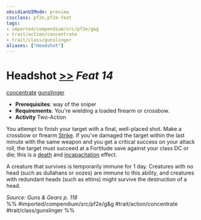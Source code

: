 ```yaml
---
obsidianUIMode: preview
cssclass: pf2e,pf2e-feat
tags:
- imported/compendium/src/pf2e/g&g
- trait/action/concentrate
- trait/class/gunslinger
aliases: ["Headshot"]
---
```

# Headshot  [>>](chapter-9-playing-the-game.md#Actions "Two-Action") *Feat 14*  
[concentrate](concentrate.md)  [gunslinger](rules/traits/gunslinger-g-g.md)  

- **Prerequisites**: way of the sniper
- **Requirements**: You're wielding a loaded firearm or crossbow.
- **Activity** Two-Action

You attempt to finish your target with a final, well-placed shot. Make a crossbow or firearm [Strike](strike.md). If you've damaged the target within the last minute with the same weapon and you get a critical success on your attack roll, the target must succeed at a Fortitude save against your class DC or die; this is a [death](death.md) and [incapacitation](incapacitation.md) effect.

A creature that survives is temporarily immune for 1 day. Creatures with no head (such as dullahans or oozes) are immune to this ability, and creatures with redundant heads (such as ettins) might survive the destruction of a head.

*Source: Guns & Gears p. 118*  
%% #imported/compendium/src/pf2e/g&g #trait/action/concentrate #trait/class/gunslinger %%